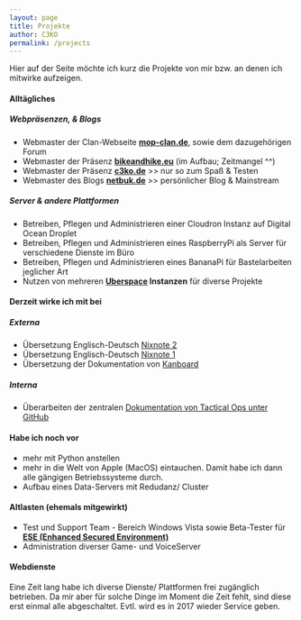 ```yaml
---
layout: page
title: Projekte
author: C3KO
permalink: /projects
---
```


Hier auf der Seite möchte ich kurz die Projekte von mir bzw. an denen ich mitwirke aufzeigen.

#### Alltägliches

##### Webpräsenzen, & Blogs
* Webmaster der Clan-Webseite **[mop-clan.de](http://mop-clan.net)**, sowie dem dazugehörigen Forum
* Webmaster der Präsenz **[bikeandhike.eu](https://bikeandhike.eu)** (im Aufbau; Zeitmangel ^^)
* Webmaster der Präsenz **[c3ko.de](https://c3ko.de)** >> nur so zum Spaß & Testen
* Webmaster des Blogs **[netbuk.de](https://netbuk.de)** >> persönlicher Blog & Mainstream

##### Server & andere Plattformen
* Betreiben, Pflegen und Administrieren einer Cloudron Instanz auf Digital Ocean Droplet
* Betreiben, Pflegen und Administrieren eines RaspberryPi als Server für verschiedene Dienste im Büro
* Betreiben, Pflegen und Administrieren eines BananaPi für Bastelarbeiten jeglicher Art
* Nutzen von mehreren **[Uberspace](https://uberspace.de) Instanzen** für diverse Projekte

#### Derzeit wirke ich mit bei

##### Externa
* Übersetzung Englisch-Deutsch [Nixnote 2](https://github.com/baumgarr/Nixnote2)
* Übersetzung Englisch-Deutsch [Nixnote 1](https://sourceforge.net/p/nevernote/code/ci/master/tree/)
* Übersetzung der Dokumentation von [Kanboard](https://github.com/netbuk/kanboard-documentation-de)

##### Interna
* Überarbeiten der zentralen [Dokumentation von Tactical Ops unter GitHub](https://github.com/netbuk/TO-Doc)

#### Habe ich noch vor
* mehr mit Python anstellen
* mehr in die Welt von Apple (MacOS) eintauchen. Damit habe ich dann alle gängigen Betriebssysteme durch.
* Aufbau eines Data-Servers mit Redudanz/ Cluster

#### Altlasten (ehemals mitgewirkt) 
* Test und Support Team - Bereich Windows Vista sowie Beta-Tester für [**ESE (Enhanced Secured Environment)**](http://ese-protect.de)
* Administration diverser Game- und VoiceServer

#### Webdienste
Eine Zeit lang habe ich diverse Dienste/ Plattformen frei zugänglich betrieben. Da mir aber für solche Dinge im Moment die Zeit fehlt, sind diese erst einmal alle abgeschaltet. Evtl. wird es in 2017 wieder Service geben.
